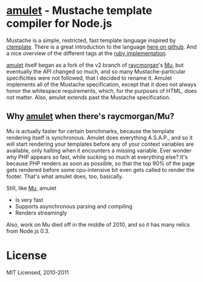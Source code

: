 # [amulet](https://github.com/chbrown/amulet) - Mustache template compiler for Node.js

Mustache is a simple, restricted, fast template language inspired by [ctemplate](http://code.google.com/p/google-ctemplate/). There is a great introduction to the language [here on github](http://mustache.github.com/mustache.5.html). And a nice overview of the different tags at the [ruby implementation](http://github.com/defunkt/mustache/).

[amulet](https://github.com/chbrown/amulet) itself began as a fork of the v2 branch of [raycmorgan](https://github.com/raycmorgan)'s [Mu](https://github.com/raycmorgan/Mu), but eventually the API changed so much, and so many Mustache-particular specificities were not followed, that I decided to rename it. Amulet implements all of the Mustache specification, except that it does not always honor the whitespace requirements, which, for the purposes of HTML, does not matter. Also, amulet extends past the Mustache specification.

## Why [amulet](https://github.com/chbrown/amulet) when there's raycmorgan/Mu?

Mu is actually faster for certain benchmarks, because the template rendering itself is synchronous. Amulet does everything A.S.A.P., and so it will start rendering your templates before any of your context variables are available, only halting when it encounters a missing variable. Ever wonder why PHP appears so fast, while sucking so much at everything else? It's because PHP renders as soon as possible, so that the top 90% of the page gets rendered before some cpu-intensive bit even gets called to render the footer. That's what amulet does, too, basically.

Still, like [Mu](https://github.com/raycmorgan/Mu), amulet

* Is very fast
* Supports asynchronous parsing and compiling
* Renders streamingly

Also, work on Mu died off in the middle of 2010, and so it has many relics from Node.js 0.3.

# License

MIT Licensed, 2010-2011
